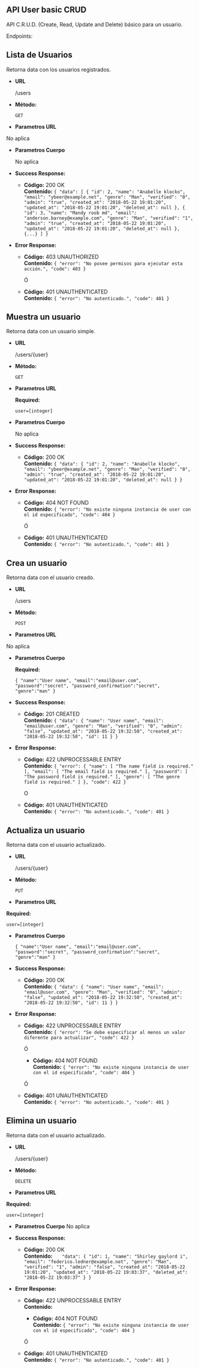 ## API User basic CRUD
API C.R.U.D. (Create, Read, Update and Delete) básico para un usuario.

Endpoints:

**Lista de Usuarios**
----
  Retorna data con los usuarios registrados.

* **URL**

  /users

* **Método:**

  `GET`
  
*  **Parametros URL**
	
  No aplica

* **Parametros Cuerpo**
  
  No aplica

* **Success Response:**

  * **Código:** 200 OK <br />
    **Contenido:** 
    `{
	    "data": [
		    {
			    "id": 2,
			    "name": "Anabelle klocko",
			    "email": "ybeer@example.net",
			    "genre": "Man",
			    "verified": "0",
			    "admin": "true",
			    "created_at": "2018-05-22 19:01:20",
			    "updated_at": "2018-05-22 19:01:20",
			    "deleted_at": null
		    },
		    {
			    "id": 3,
			    "name": "Mandy roob md",
			    "email": "anderson.barney@example.com",
			    "genre": "Man",
			    "verified": "1",
			    "admin": "true",
			    "created_at": "2018-05-22 19:01:20",
			    "updated_at": "2018-05-22 19:01:20",
			    "deleted_at": null
		    },
        {...}
	    ]
    }`
 
* **Error Response:**
  * **Código:** 403 UNAUTHORIZED <br />
    **Contenido:** 
    `{
	      "error": "No posee permisos para ejecutar esta acción.",
	      "code": 403
     }`
     
     Ó

  * **Código:** 401 UNAUTHENTICATED <br />
    **Contenido:**
    `{
	      "error": "No autenticado.",
	      "code": 401
     }`

**Muestra un usuario**
----
  Retorna data con un usuario simple.

* **URL**

  /users/{user}

* **Método:**

  `GET`
  
*  **Parametros URL**
	
   **Required:**
 
   `user=[integer]`

* **Parametros Cuerpo**
  
  No aplica

* **Success Response:**

  * **Código:** 200 OK <br />
    **Contenido:** 
    `{
	"data": {
		"id": 2,
		"name": "Anabelle klocko",
		"email": "ybeer@example.net",
		"genre": "Man",
		"verified": "0",
		"admin": "true",
		"created_at": "2018-05-22 19:01:20",
		"updated_at": "2018-05-22 19:01:20",
		"deleted_at": null
	}
}`
 
* **Error Response:**
  * **Código:** 404 NOT FOUND <br />
    **Contenido:** 
    `{
	"error": "No existe ninguna instancia de user con el id especificado",
	"code": 404
}`
     
     Ó

  * **Código:** 401 UNAUTHENTICATED <br />
    **Contenido:**
    `{
	      "error": "No autenticado.",
	      "code": 401
     }`


**Crea un usuario**
----
  Retorna data con el usuario creado.

* **URL**

  /users

* **Método:**

  `POST`
  
*  **Parametros URL**
	
  No aplica
  
* **Parametros Cuerpo**
  
  **Required:**
 
   `{
	"name":"User name",
	"email":"email@user.com",
	"password":"secret",
	"password_confirmation":"secret",
	"genre":"man"
}`

* **Success Response:**

  * **Código:** 201 CREATED <br />
    **Contenido:** 
    `{
	"data": {
		"name": "User name",
		"email": "email@user.com",
		"genre": "Man",
		"verified": "0",
		"admin": "false",
		"updated_at": "2018-05-22 19:32:50",
		"created_at": "2018-05-22 19:32:50",
		"id": 11
	}
}`
 
* **Error Response:**
  * **Código:** 422 UNPROCESSABLE ENTRY <br />
    **Contenido:** 
    `{
	"error": {
		"name": [
			"The name field is required."
		],
		"email": [
			"The email field is required."
		],
		"password": [
			"The password field is required."
		],
		"genre": [
			"The genre field is required."
		]
	},
	"code": 422
}`
     
     O

  * **Código:** 401 UNAUTHENTICATED <br />
    **Contenido:**
    `{
	      "error": "No autenticado.",
	      "code": 401
     }`
     
**Actualiza un usuario**
----
  Retorna data con el usuario actualizado.

* **URL**

  /users/{user}

* **Método:**

  `PUT`
  
*  **Parametros URL**
	
  **Required:**
 
   `user=[integer]`
  
* **Parametros Cuerpo**

   `{
	"name":"User name",
	"email":"email@user.com",
	"password":"secret",
	"password_confirmation":"secret",
	"genre":"man"
}`

* **Success Response:**

  * **Código:** 200 OK <br />
    **Contenido:** 
    `{
	"data": {
		"name": "User name",
		"email": "email@user.com",
		"genre": "Man",
		"verified": "0",
		"admin": "false",
		"updated_at": "2018-05-22 19:32:50",
		"created_at": "2018-05-22 19:32:50",
		"id": 11
	}
}`
 
* **Error Response:**
  * **Código:** 422 UNPROCESSABLE ENTRY <br />
    **Contenido:** 
    `{
	"error": "Se debe especificar al menos un valor diferente para actualizar",
	"code": 422
}`
     
	Ó
     
     * **Código:** 404 NOT FOUND <br />
    **Contenido:** 
    `{
	"error": "No existe ninguna instancia de user con el id especificado",
	"code": 404
}`

	Ó
     
  * **Código:** 401 UNAUTHENTICATED <br />
    **Contenido:**
    `{
	      "error": "No autenticado.",
	      "code": 401
    }`

**Elimina un usuario**
----
  Retorna data con el usuario actualizado.

* **URL**

  /users/{user}

* **Método:**

  `DELETE`
  
*  **Parametros URL**
	
  **Required:**
 
   `user=[integer]`
  
* **Parametros Cuerpo**
No aplica

* **Success Response:**

  * **Código:** 200 OK <br />
    **Contenido:** 
    `	"data": {
		"id": 1,
		"name": "Shirley gaylord i",
		"email": "federico.ledner@example.net",
		"genre": "Man",
		"verified": "1",
		"admin": "false",
		"created_at": "2018-05-22 19:01:20",
		"updated_at": "2018-05-22 19:03:37",
		"deleted_at": "2018-05-22 19:03:37"
	}
}`
 
* **Error Response:**
  * **Código:** 422 UNPROCESSABLE ENTRY <br />
    **Contenido:** 
     
     * **Código:** 404 NOT FOUND <br />
    **Contenido:** 
    `{
	"error": "No existe ninguna instancia de user con el id especificado",
	"code": 404
}`

	Ó
     
  * **Código:** 401 UNAUTHENTICATED <br />
    **Contenido:**
    `{
	      "error": "No autenticado.",
	      "code": 401
    }`
